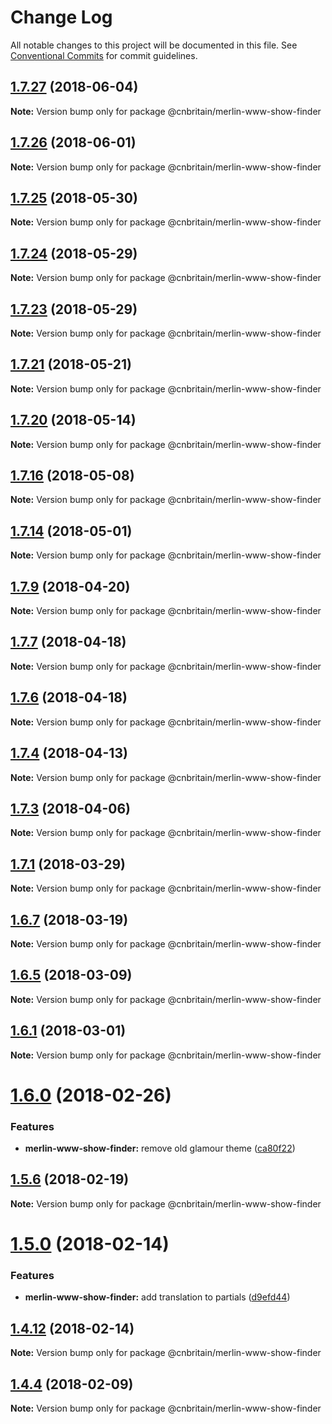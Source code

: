 # Change Log

All notable changes to this project will be documented in this file.
See [Conventional Commits](https://conventionalcommits.org) for commit guidelines.

<a name="1.7.27"></a>
## [1.7.27](https://github.com/cnduk/merlin-www-components/compare/@cnbritain/merlin-www-show-finder@1.7.26...@cnbritain/merlin-www-show-finder@1.7.27) (2018-06-04)




**Note:** Version bump only for package @cnbritain/merlin-www-show-finder

<a name="1.7.26"></a>
## [1.7.26](https://github.com/cnduk/merlin-www-components/compare/@cnbritain/merlin-www-show-finder@1.7.25...@cnbritain/merlin-www-show-finder@1.7.26) (2018-06-01)




**Note:** Version bump only for package @cnbritain/merlin-www-show-finder

<a name="1.7.25"></a>
## [1.7.25](https://github.com/cnduk/merlin-www-components/compare/@cnbritain/merlin-www-show-finder@1.7.24...@cnbritain/merlin-www-show-finder@1.7.25) (2018-05-30)




**Note:** Version bump only for package @cnbritain/merlin-www-show-finder

<a name="1.7.24"></a>
## [1.7.24](https://github.com/cnduk/merlin-www-components/compare/@cnbritain/merlin-www-show-finder@1.7.23...@cnbritain/merlin-www-show-finder@1.7.24) (2018-05-29)




**Note:** Version bump only for package @cnbritain/merlin-www-show-finder

<a name="1.7.23"></a>
## [1.7.23](https://github.com/cnduk/merlin-www-components/compare/@cnbritain/merlin-www-show-finder@1.7.22...@cnbritain/merlin-www-show-finder@1.7.23) (2018-05-29)




**Note:** Version bump only for package @cnbritain/merlin-www-show-finder

<a name="1.7.21"></a>
## [1.7.21](https://github.com/cnduk/merlin-www-components/compare/@cnbritain/merlin-www-show-finder@1.7.20...@cnbritain/merlin-www-show-finder@1.7.21) (2018-05-21)




**Note:** Version bump only for package @cnbritain/merlin-www-show-finder

<a name="1.7.20"></a>
## [1.7.20](https://github.com/cnduk/merlin-www-components/compare/@cnbritain/merlin-www-show-finder@1.7.19...@cnbritain/merlin-www-show-finder@1.7.20) (2018-05-14)




**Note:** Version bump only for package @cnbritain/merlin-www-show-finder

<a name="1.7.16"></a>
## [1.7.16](https://github.com/cnduk/merlin-www-components/compare/@cnbritain/merlin-www-show-finder@1.7.15...@cnbritain/merlin-www-show-finder@1.7.16) (2018-05-08)




**Note:** Version bump only for package @cnbritain/merlin-www-show-finder

<a name="1.7.14"></a>
## [1.7.14](https://github.com/cnduk/merlin-www-components/compare/@cnbritain/merlin-www-show-finder@1.7.13...@cnbritain/merlin-www-show-finder@1.7.14) (2018-05-01)




**Note:** Version bump only for package @cnbritain/merlin-www-show-finder

<a name="1.7.9"></a>
## [1.7.9](https://github.com/cnduk/merlin-www-components/compare/@cnbritain/merlin-www-show-finder@1.7.8...@cnbritain/merlin-www-show-finder@1.7.9) (2018-04-20)




**Note:** Version bump only for package @cnbritain/merlin-www-show-finder

<a name="1.7.7"></a>
## [1.7.7](https://github.com/cnduk/merlin-www-components/compare/@cnbritain/merlin-www-show-finder@1.7.6...@cnbritain/merlin-www-show-finder@1.7.7) (2018-04-18)




**Note:** Version bump only for package @cnbritain/merlin-www-show-finder

<a name="1.7.6"></a>
## [1.7.6](https://github.com/cnduk/merlin-www-components/compare/@cnbritain/merlin-www-show-finder@1.7.5...@cnbritain/merlin-www-show-finder@1.7.6) (2018-04-18)




**Note:** Version bump only for package @cnbritain/merlin-www-show-finder

<a name="1.7.4"></a>
## [1.7.4](https://github.com/cnduk/merlin-www-components/compare/@cnbritain/merlin-www-show-finder@1.7.3...@cnbritain/merlin-www-show-finder@1.7.4) (2018-04-13)




**Note:** Version bump only for package @cnbritain/merlin-www-show-finder

<a name="1.7.3"></a>
## [1.7.3](https://github.com/cnduk/merlin-www-components/compare/@cnbritain/merlin-www-show-finder@1.7.2...@cnbritain/merlin-www-show-finder@1.7.3) (2018-04-06)




**Note:** Version bump only for package @cnbritain/merlin-www-show-finder

<a name="1.7.1"></a>
## [1.7.1](https://github.com/cnduk/merlin-www-components/compare/@cnbritain/merlin-www-show-finder@1.7.0...@cnbritain/merlin-www-show-finder@1.7.1) (2018-03-29)




**Note:** Version bump only for package @cnbritain/merlin-www-show-finder

<a name="1.6.7"></a>
## [1.6.7](https://github.com/cnduk/merlin-www-components/compare/@cnbritain/merlin-www-show-finder@1.6.6...@cnbritain/merlin-www-show-finder@1.6.7) (2018-03-19)




**Note:** Version bump only for package @cnbritain/merlin-www-show-finder

<a name="1.6.5"></a>
## [1.6.5](https://github.com/cnduk/merlin-www-components/compare/@cnbritain/merlin-www-show-finder@1.6.4...@cnbritain/merlin-www-show-finder@1.6.5) (2018-03-09)




**Note:** Version bump only for package @cnbritain/merlin-www-show-finder

<a name="1.6.1"></a>
## [1.6.1](https://github.com/cnduk/merlin-www-components/compare/@cnbritain/merlin-www-show-finder@1.6.0...@cnbritain/merlin-www-show-finder@1.6.1) (2018-03-01)




**Note:** Version bump only for package @cnbritain/merlin-www-show-finder

<a name="1.6.0"></a>
# [1.6.0](https://github.com/cnduk/merlin-www-components/compare/@cnbritain/merlin-www-show-finder@1.5.11...@cnbritain/merlin-www-show-finder@1.6.0) (2018-02-26)


### Features

* **merlin-www-show-finder:** remove old glamour theme ([ca80f22](https://github.com/cnduk/merlin-www-components/commit/ca80f22))




<a name="1.5.6"></a>
## [1.5.6](https://github.com/cnduk/merlin-www-components/compare/@cnbritain/merlin-www-show-finder@1.5.5...@cnbritain/merlin-www-show-finder@1.5.6) (2018-02-19)




**Note:** Version bump only for package @cnbritain/merlin-www-show-finder

<a name="1.5.0"></a>
# [1.5.0](https://github.com/cnduk/merlin-www-components/compare/@cnbritain/merlin-www-show-finder@1.4.13...@cnbritain/merlin-www-show-finder@1.5.0) (2018-02-14)


### Features

* **merlin-www-show-finder:** add translation to partials ([d9efd44](https://github.com/cnduk/merlin-www-components/commit/d9efd44))




<a name="1.4.12"></a>
## [1.4.12](https://github.com/cnduk/merlin-www-components/compare/@cnbritain/merlin-www-show-finder@1.4.11...@cnbritain/merlin-www-show-finder@1.4.12) (2018-02-14)




**Note:** Version bump only for package @cnbritain/merlin-www-show-finder

<a name="1.4.4"></a>
## [1.4.4](https://github.com/cnduk/merlin-www-components/compare/@cnbritain/merlin-www-show-finder@1.4.3...@cnbritain/merlin-www-show-finder@1.4.4) (2018-02-09)




**Note:** Version bump only for package @cnbritain/merlin-www-show-finder

